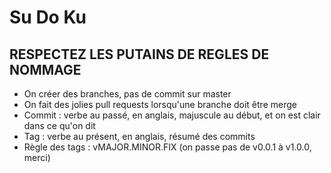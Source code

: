 # Su Do Ku

## RESPECTEZ LES PUTAINS DE REGLES DE NOMMAGE

* On créer des branches, pas de commit sur master
* On fait des jolies pull requests lorsqu'une branche doit être merge
* Commit : verbe au passé, en anglais, majuscule au début, et on est clair dans ce qu'on dit
* Tag : verbe au présent, en anglais, résumé des commits
* Règle des tags : vMAJOR.MINOR.FIX (on passe pas de v0.0.1 à v1.0.0, merci)
